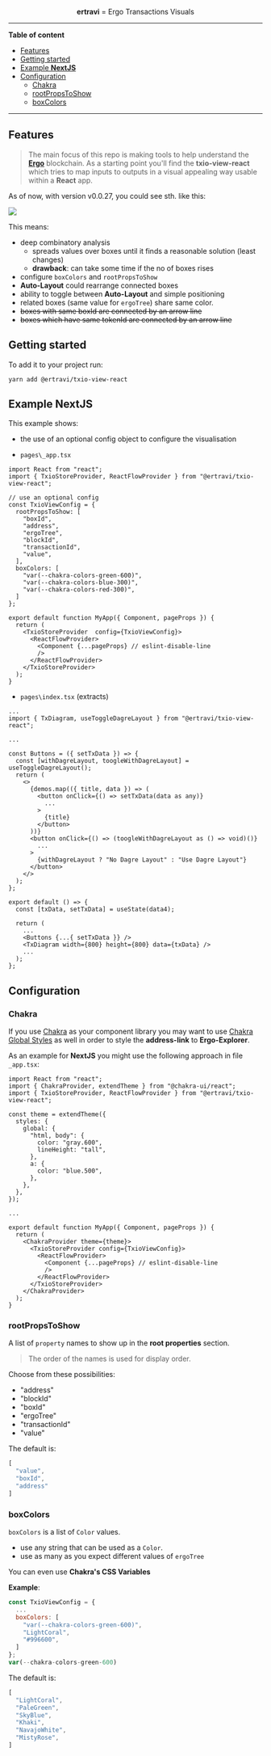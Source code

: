 <!--suppress HtmlDeprecatedAttribute -->
<div align="center">

**ertravi** = Ergo Transactions Visuals

</div>

----

<!-- START doctoc generated TOC please keep comment here to allow auto update -->
<!-- DON'T EDIT THIS SECTION, INSTEAD RE-RUN doctoc TO UPDATE -->
**Table of content**

- [Features](#features)
- [Getting started](#getting-started)
- [Example **NextJS**](#example-nextjs)
- [Configuration](#configuration)
  - [Chakra](#chakra)
  - [rootPropsToShow](#rootpropstoshow)
  - [boxColors](#boxcolors)

<!-- END doctoc generated TOC please keep comment here to allow auto update -->

----

## Features

> The main focus of this repo is making tools to help understand the **[Ergo](https://ergoplatform.org/)** blockchain. As a starting point you'll find the **txio-view-react** which tries to map inputs to outputs in a visual appealing way usable within a **React** app.

As of now, with version v0.0.27, you could see sth. like this:

![](media/demo-output-v0-0-27.png)

This means:
- deep combinatory analysis
  - spreads values over boxes until it finds a reasonable solution (least changes)
  - **drawback**: can take some time if the no of boxes rises
- configure `boxColors` and `rootPropsToShow`
- **Auto-Layout** could rearrange connected boxes
- ability to toggle between **Auto-Layout** and simple positioning
- related boxes (same value for `ergoTree`) share same color.
- ~~boxes with same boxId are connected by an arrow line~~
- ~~boxes which have same tokenId are connected by an arrow line~~

## Getting started

To add it to your project run:

```
yarn add @ertravi/txio-view-react
```

## Example **NextJS**

This example shows:

- the use of an optional config object to configure the visualisation

- `pages\_app.tsx`

```tsx
import React from "react";
import { TxioStoreProvider, ReactFlowProvider } from "@ertravi/txio-view-react";

// use an optional config 
const TxioViewConfig = {
  rootPropsToShow: [
    "boxId",
    "address",
    "ergoTree",
    "blockId",
    "transactionId",
    "value",
  ],
  boxColors: [
    "var(--chakra-colors-green-600)",
    "var(--chakra-colors-blue-300)",    
    "var(--chakra-colors-red-300)",    
  ]  
};

export default function MyApp({ Component, pageProps }) {
  return (
    <TxioStoreProvider  config={TxioViewConfig}>
      <ReactFlowProvider>
        <Component {...pageProps} // eslint-disable-line
        />
      </ReactFlowProvider>
    </TxioStoreProvider>
  );
}

```

- `pages\index.tsx` (extracts)

```tsx
...
import { TxDiagram, useToggleDagreLayout } from "@ertravi/txio-view-react"; 

...

const Buttons = ({ setTxData }) => {
  const [withDagreLayout, toogleWithDagreLayout] = useToggleDagreLayout();
  return (
    <>
      {demos.map(({ title, data }) => (
        <button onClick={() => setTxData(data as any)}
          ...
        >
          {title}
        </button>
      ))}
      <button onClick={() => (toogleWithDagreLayout as () => void)()}
        ...
      >
        {withDagreLayout ? "No Dagre Layout" : "Use Dagre Layout"}
      </button>
    </>
  );
};

export default () => {
  const [txData, setTxData] = useState(data4);

  return (
    ...
    <Buttons {...{ setTxData }} />
    <TxDiagram width={800} height={800} data={txData} />
    ...
  );
};
```

## Configuration

### Chakra

If you use [Chakra](https://chakra-ui.com/) as your component library you may want to use [Chakra Global Styles](https://chakra-ui.com/docs/styled-system/features/global-styles) as well in order to style the **address-link** to **Ergo-Explorer**.

As an example for **NextJS** you might use the following approach in file `_app.tsx`:

```tsx
import React from "react";
import { ChakraProvider, extendTheme } from "@chakra-ui/react";
import { TxioStoreProvider, ReactFlowProvider } from "@ertravi/txio-view-react";

const theme = extendTheme({
  styles: {
    global: {
      "html, body": {
        color: "gray.600",
        lineHeight: "tall",
      },
      a: {
        color: "blue.500",
      },
    },
  },
});

...

export default function MyApp({ Component, pageProps }) {
  return (
    <ChakraProvider theme={theme}>
      <TxioStoreProvider config={TxioViewConfig}>
        <ReactFlowProvider>
          <Component {...pageProps} // eslint-disable-line
          />
        </ReactFlowProvider>
      </TxioStoreProvider>
    </ChakraProvider>
  );
}
```


### rootPropsToShow

A list of `property` names to show up in the **root properties** section. 

> The order of the names is used for display order.

Choose from these possibilities:

- "address"
- "blockId"
- "boxId"
- "ergoTree"
- "transactionId"
- "value"

The default is:

```js
[
  "value", 
  "boxId", 
  "address"
]
```

### boxColors

`boxColors` is a list of `Color` values. 

- use any string that can be used as a `Color`.
- use as many as you expect different values of `ergoTree`

You can even use **Chakra's CSS Variables**

**Example**:

```js
const TxioViewConfig = {
  ...
  boxColors: [
    "var(--chakra-colors-green-600)", 
    "LightCoral",    
    "#996600",    
  ]  
};
var(--chakra-colors-green-600)
```

The default is:

```js
[
  "LightCoral",
  "PaleGreen",
  "SkyBlue",
  "Khaki",
  "NavajoWhite",    
  "MistyRose",
]
```